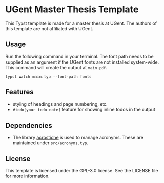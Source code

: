 # UGent Master Thesis Template

This Typst template is made for a master thesis at UGent.
The authors of this template are not affiliated with UGent.

## Usage

Run the following command in your terminal. The font path needs to be supplied as an argument if 
the UGent fonts are not installed system-wide. This command will create the output at `main.pdf`.

```shell
typst watch main.typ --font-path fonts
```

## Features
- styling of headings and page numbering, etc.
- `#todo[your todo note]` feature for showing inline todos in the output

## Dependencies

- The library [acrostiche](https://typst.app/universe/package/acrostiche) is used to manage acronyms.
    These are maintained under `src/acronyms.typ`.

## License
This template is licensed under the GPL-3.0 license. See the LICENSE file for more information.
